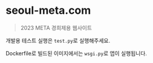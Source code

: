 # seoul-meta.com
> 2023 META 경희제용 웹사이트

개발용 테스트 실행은 `test.py`로 실행해주세요.

Dockerfile로 빌드된 이미지에서는 `wsgi.py`로 앱이 실행됩니다.
